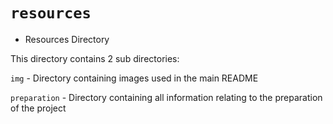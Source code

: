 # `resources`
- Resources Directory

This directory contains 2 sub directories:

`img` - Directory containing images used in the main README

`preparation` - Directory containing all information relating to the preparation of the project